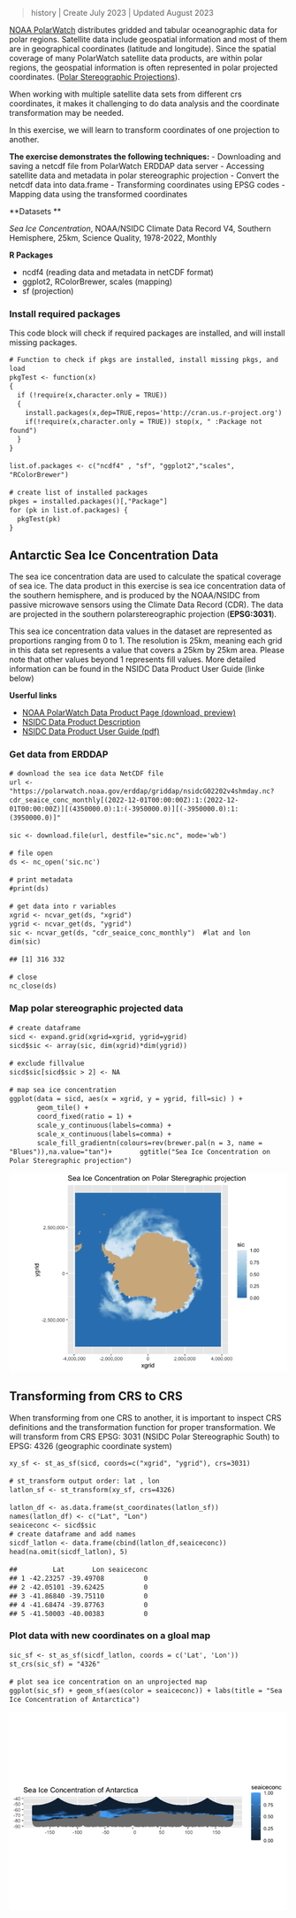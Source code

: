 > history | Create July 2023 | Updated August 2023<br/>

<a href="https://polarwatch.noaa.gov/" target="_blank">NOAA
PolarWatch</a> distributes gridded and tabular oceanographic data for
polar regions. Satellite data include geospatial information and most of
them are in geographical coordinates (latitude and longitude). Since the
spatial coverage of many PolarWatch satellite data products, are within
polar regions, the geospatial information is often represented in polar
projected coordinates.
(<a href="https://nsidc.org/data/user-resources/help-center/guide-nsidcs-polar-stereographic-projection" target="_blank">Polar
Stereographic Projections</a>).

When working with multiple satellite data sets from different crs
coordinates, it makes it challenging to do data analysis and the
coordinate transformation may be needed.

In this exercise, we will learn to transform coordinates of one
projection to another.

**The exercise demonstrates the following techniques:** - Downloading
and saving a netcdf file from PolarWatch ERDDAP data server - Accessing
satellite data and metadata in polar stereographic projection - Convert
the netcdf data into data.frame - Transforming coordinates using EPSG
codes - Mapping data using the transformed coordinates

**Datasets **

*Sea Ice Concentration*, NOAA/NSIDC Climate Data Record V4, Southern
Hemisphere, 25km, Science Quality, 1978-2022, Monthly

**R Packages**

-   ncdf4 (reading data and metadata in netCDF format)
-   ggplot2, RColorBrewer, scales (mapping)
-   sf (projection)

### Install required packages

This code block will check if required packages are installed, and will
install missing packages.

    # Function to check if pkgs are installed, install missing pkgs, and load
    pkgTest <- function(x)
    {
      if (!require(x,character.only = TRUE))
      {
        install.packages(x,dep=TRUE,repos='http://cran.us.r-project.org')
        if(!require(x,character.only = TRUE)) stop(x, " :Package not found")
      }
    }

    list.of.packages <- c("ncdf4" , "sf", "ggplot2","scales", "RColorBrewer")

    # create list of installed packages
    pkges = installed.packages()[,"Package"]
    for (pk in list.of.packages) {
      pkgTest(pk)
    }

## Antarctic Sea Ice Concentration Data

The sea ice concentration data are used to calculate the spatical
coverage of sea ice. The data product in this exercise is sea ice
concentration data of the southern hemisphere, and is produced by the
NOAA/NSIDC from passive microwave sensors using the Climate Data Record
(CDR). The data are projected in the southern polarstereographic
projection (**EPSG:3031**).

This sea ice concentration data values in the dataset are represented as
proportions ranging from 0 to 1. The resolution is 25km, meaning each
grid in this data set represents a value that covers a 25km by 25km
area. Please note that other values beyond 1 represents fill values.
More detailed information can be found in the NSIDC Data Product User
Guide (linke below)

**Userful links**

-   <a href="https://polarwatch.noaa.gov/catalog/ice-sq-nh-nsidc-cdr-v4/preview/?dataset=daily&var=cdr_seaice_conc&time_min=2022-05-31T00:00:00Z&time_max=2022-05-31T00:00:00Z&proj=epsg3413&colorBar=KT_ice|||0|1|" target="_blank">NOAA
    PolarWatch Data Product Page (download, preview)</a>
-   <a href="https://nsidc.org/data/g02202/versions/4" target="_blank">NSIDC
    Data Product Description</a>
-   <a href="https://nsidc.org/sites/default/files/g02202-v004-userguide_1_1.pdf" target="_blank">NSIDC
    Data Product User Guide (pdf)</a>

### Get data from ERDDAP

    # download the sea ice data NetCDF file
    url <- "https://polarwatch.noaa.gov/erddap/griddap/nsidcG02202v4shmday.nc?cdr_seaice_conc_monthly[(2022-12-01T00:00:00Z):1:(2022-12-01T00:00:00Z)][(4350000.0):1:(-3950000.0)][(-3950000.0):1:(3950000.0)]"

    sic <- download.file(url, destfile="sic.nc", mode='wb')

    # file open
    ds <- nc_open('sic.nc')

    # print metadata
    #print(ds)

    # get data into r variables 
    xgrid <- ncvar_get(ds, "xgrid")
    ygrid <- ncvar_get(ds, "ygrid")
    sic <- ncvar_get(ds, "cdr_seaice_conc_monthly")  #lat and lon
    dim(sic)

    ## [1] 316 332

    # close 
    nc_close(ds)

### Map polar stereographic projected data

    # create dataframe
    sicd <- expand.grid(xgrid=xgrid, ygrid=ygrid)
    sicd$sic <- array(sic, dim(xgrid)*dim(ygrid))

    # exclude fillvalue
    sicd$sic[sicd$sic > 2] <- NA 

    # map sea ice concentration
    ggplot(data = sicd, aes(x = xgrid, y = ygrid, fill=sic) ) + 
           geom_tile() + 
           coord_fixed(ratio = 1) + 
           scale_y_continuous(labels=comma) + 
           scale_x_continuous(labels=comma) +
           scale_fill_gradientn(colours=rev(brewer.pal(n = 3, name = "Blues")),na.value="tan")+       ggtitle("Sea Ice Concentration on Polar Steregraphic projection")

![](images/unnamed-chunk-2-1.png)

## Transforming from CRS to CRS

When transforming from one CRS to another, it is important to inspect
CRS definitions and the transformation function for proper
transformation. We will transform from CRS EPSG: 3031 (NSIDC Polar
Stereographic South) to EPSG: 4326 (geographic coordinate system)

    xy_sf <- st_as_sf(sicd, coords=c("xgrid", "ygrid"), crs=3031)

    # st_transform output order: lat , lon
    latlon_sf <- st_transform(xy_sf, crs=4326)

    latlon_df <- as.data.frame(st_coordinates(latlon_sf))
    names(latlon_df) <- c("Lat", "Lon")
    seaiceconc <- sicd$sic
    # create dataframe and add names
    sicdf_latlon <- data.frame(cbind(latlon_df,seaiceconc))
    head(na.omit(sicdf_latlon), 5)

    ##         Lat       Lon seaiceconc
    ## 1 -42.23257 -39.49708          0
    ## 2 -42.05101 -39.62425          0
    ## 3 -41.86840 -39.75110          0
    ## 4 -41.68474 -39.87763          0
    ## 5 -41.50003 -40.00383          0

### Plot data with new coordinates on a gloal map

    sic_sf <- st_as_sf(sicdf_latlon, coords = c('Lat', 'Lon'))
    st_crs(sic_sf) = "4326"

    # plot sea ice concentration on an unprojected map
    ggplot(sic_sf) + geom_sf(aes(color = seaiceconc)) + labs(title = "Sea Ice Concentration of Antarctica")

![](images/unnamed-chunk-4-1.png)
